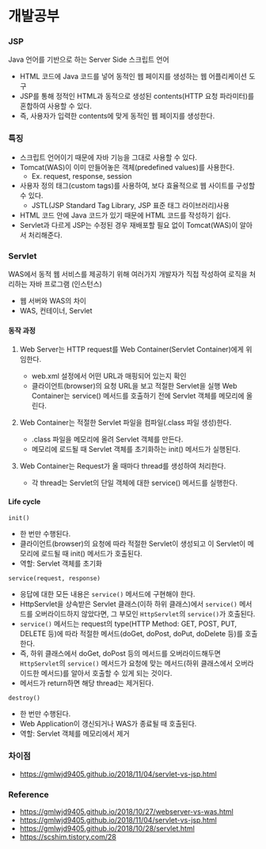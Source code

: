 # 개발공부
### JSP
Java 언어를 기반으로 하는 Server Side 스크립트 언어
- HTML 코드에 Java 코드를 넣어 동적인 웹 페이지를 생성하는 웹 어플리케이션 도구
- JSP를 통해 정적인 HTML과 동적으로 생성된 contents(HTTP 요청 파라미터)를 혼합하여 사용할 수 있다.
- 즉, 사용자가 입력한 contents에 맞게 동적인 웹 페이지를 생성한다.
### 특징
- 스크립트 언어이기 때문에 자바 기능을 그대로 사용할 수 있다.
- Tomcat(WAS)이 이미 만들어놓은 객체(predefined values)를 사용한다.
    - Ex. request, response, session 
- 사용자 정의 태그(custom tags)를 사용하여, 보다 효율적으로 웹 사이트를 구성할 수 있다.
  - JSTL(JSP Standard Tag Library, JSP 표준 태그 라이브러리)사용
- HTML 코드 안에 Java 코드가 있기 때문에 HTML 코드를 작성하기 쉽다.
- Servlet과 다르게 JSP는 수정된 경우 재배포할 필요 없이 Tomcat(WAS)이 알아서 처리해준다.

### Servlet
WAS에서 동적 웹 서비스를 제공하기 위해 여러가지 개발자가 직접 작성하여 로직을 처리하는 자바 프로그램 (인스턴스)
- 웹 서버와 WAS의 차이
- WAS, 컨테이너, Servlet

#### 동작 과정
1. Web Server는 HTTP request를 Web Container(Servlet Container)에게 위임한다.
   - web.xml 설정에서 어떤 URL과 매핑되어 있는지 확인
   - 클라이언트(browser)의 요청 URL을 보고 적절한 Servlet을 실행
   Web Container는 service() 메서드를 호출하기 전에 Servlet 객체를 메모리에 올린다.


2. Web Container는 적절한 Servlet 파일을 컴파일(.class 파일 생성)한다.
   - .class 파일을 메모리에 올려 Servlet 객체를 만든다.
   - 메모리에 로드될 때 Servlet 객체를 초기화하는 init() 메서드가 실행된다.
3. Web Container는 Request가 올 때마다 thread를 생성하여 처리한다.
   - 각 thread는 Servlet의 단일 객체에 대한 service() 메서드를 실행한다.

#### Life cycle
`init()`
- 한 번만 수행된다.
- 클라이언트(browser)의 요청에 따라 적절한 Servlet이 생성되고 이 Servlet이 메모리에 로드될 때 init() 메서드가 호출된다.
- 역할: Servlet 객체를 초기화

`service(request, response)`
- 응답에 대한 모든 내용은 `service()` 메서드에 구현해야 한다.
- HttpServlet을 상속받은 Servlet 클래스(이하 하위 클래스)에서 `service()` 메서드를 오버라이드하지 않았다면, 그 부모인 `HttpServlet`의 `service()`가 호출된다.
- `service()` 메서드는 request의 type(HTTP Method: GET, POST, PUT, DELETE 등)에 따라 적절한 메서드(doGet, doPost, doPut, doDelete 등)를 호출한다.
- 즉, 하위 클래스에서 doGet, doPost 등의 메서드를 오버라이드해두면 `HttpServlet`의 `service()` 메서드가 요청에 맞는 메서드(하위 클래스에서 오버라이드한 메서드)를 알아서 호출할 수 있게 되는 것이다.
- 메서드가 return하면 해당 thread는 제거된다.

`destroy()`
- 한 번만 수행된다.
- Web Application이 갱신되거나 WAS가 종료될 때 호출된다.
- 역할: Servlet 객체를 메모리에서 제거

### 차이점
- https://gmlwjd9405.github.io/2018/11/04/servlet-vs-jsp.html

### Reference
- https://gmlwjd9405.github.io/2018/10/27/webserver-vs-was.html
- https://gmlwjd9405.github.io/2018/11/04/servlet-vs-jsp.html
- https://gmlwjd9405.github.io/2018/10/28/servlet.html
- https://scshim.tistory.com/28